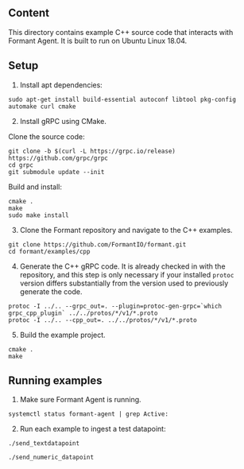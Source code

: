 ## Content

This directory contains example C++ source code that interacts with Formant Agent. It is built to run on Ubuntu Linux 18.04.

## Setup

1. Install apt dependencies:
```
sudo apt-get install build-essential autoconf libtool pkg-config automake curl cmake
```

2. Install gRPC using CMake.

Clone the source code:
```
git clone -b $(curl -L https://grpc.io/release) https://github.com/grpc/grpc
cd grpc
git submodule update --init
```

Build and install:
```
cmake .
make
sudo make install
```

3. Clone the Formant repository and navigate to the C++ examples.

```
git clone https://github.com/FormantIO/formant.git
cd formant/examples/cpp
```

4. Generate the C++ gRPC code. It is already checked in with the repository, and this step is only necessary if your installed `protoc` version differs substantially from the version used to previously generate the code.
```
protoc -I ../.. --grpc_out=. --plugin=protoc-gen-grpc=`which grpc_cpp_plugin` ../../protos/*/v1/*.proto
protoc -I ../.. --cpp_out=. ../../protos/*/v1/*.proto
```

5. Build the example project.
```
cmake .
make
```

## Running examples

1. Make sure Formant Agent is running.
```
systemctl status formant-agent | grep Active:
```

2. Run each example to ingest a test datapoint:
```
./send_textdatapoint

./send_numeric_datapoint
```